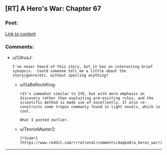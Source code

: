## [RT] A Hero's War: Chapter 67

### Post:

[Link to content](https://www.fictionpress.com/s/3238329/67/A-Hero-s-War)

### Comments:

- u/CitrusJ:
  ```
  I've never heard of this story, but it has an interesting brief synopsis.  Could someone tell me a little about the story/genre/etc. without spoiling anything?
  ```

  - u/GaBeRockKing:
    ```
    >It's somewhat similar to 2YE, but with more emphasis on discovery rather than exploiting pre-existing rules, and the scientific method is made use of excellently. It also re-constructs some tropes commonly found in light novels, which is cool.

    What I posted earlier.
    ```

  - u/TennisMaster2:
    ```
    [*Vide*](https://www.reddit.com/r/rational/comments/4aqka9/a_heros_war/).
    ```

---

